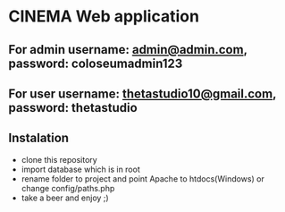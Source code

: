 # CINEMA Web application
## For admin username: admin@admin.com, password: coloseumadmin123
## For user username: thetastudio10@gmail.com, password: thetastudio
## Instalation
  * clone this repository 
  * import database which is in root
  * rename folder to project and point Apache to htdocs(Windows) or change config/paths.php
  * take a beer and enjoy ;) 
